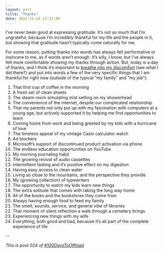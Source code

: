 ```yaml
---
layout: post
title: "Thanks"
date: 2022-11-24 17:27:00
---
```

I’ve never been good at expressing gratitude. It’s not so much that I’m ungrateful, because I’m incredibly thankful for my life and the people in it, but showing that gratitude hasn’t typically come naturally for me. 

For some reason, putting thanks into words has always felt performative or insincere to me, as if words aren’t enough. It’s silly, I know, but I’ve always felt more comfortable *showing* my thanks through action. But, today is a day of thanks, and I think it’s important to [breathe into my discomfort](/2022/10/27/breathing-into-discomfort.html) (see what I did there?) and put into words a few of the very specific things that I am thankful for right now (outside of the typical “my family” and “my job”):

1. That first cup of coffee in the morning 
2. A fresh set of clean sheets
3. The steam-room simulating mist setting on my showerhead
4. The convenience of the internet, despite our complicated relationship
5. That my parents not only put up with my fascination with computers at a young age, but actively supported it by helping me find opportunities to learn 
6. Coming home from work and being greeted by my kids with a hurricane of love
7. The timeless appeal of my vintage Casio calculator watch
8. Ad blockers
9. Microsoft’s support of discontinued product activation via phone
10. The endless education opportunities on YouTube
11. My morning journaling habit
12. The growing revival of audio cassettes
13. Intermittent fasting and it’s positive effect on my digestion
16. Having easy access to clean water
17. Living so close to the mountains, and the perspective they provide
18. My (growing collection) of typewriters
19. The opportunity to watch my kids learn new things
20. The extra solitude that comes with taking the long way home
21. All of the books and the bookstores they come from
22. Always having enough food to feed my family
23. The smell, sounds, service, and general vibe of libraries
24. That moment of silent reflection a walk through a cemetery brings
25. Experiencing new things with my wife
26. Everything, both good and bad, because it’s all part of the complete experience of life

--

_This is post 024 of [#100DaysToOffload](https://100daystooffload.com/)_
